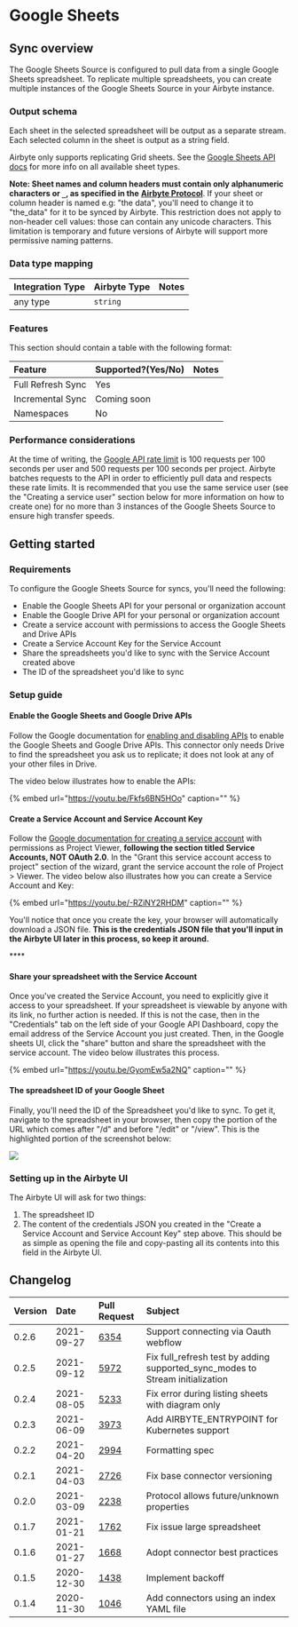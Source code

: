 # Google Sheets

## Sync overview

The Google Sheets Source is configured to pull data from a single Google Sheets spreadsheet. To replicate multiple spreadsheets, you can create multiple instances of the Google Sheets Source in your Airbyte instance.

### Output schema

Each sheet in the selected spreadsheet will be output as a separate stream. Each selected column in the sheet is output as a string field.

Airbyte only supports replicating Grid sheets. See the [Google Sheets API docs](https://developers.google.com/sheets/api/reference/rest/v4/spreadsheets/sheets#SheetType) for more info on all available sheet types.

**Note: Sheet names and column headers must contain only alphanumeric characters or `_`, as specified in the** [**Airbyte Protocol**](../../understanding-airbyte/airbyte-specification.md). If your sheet or column header is named e.g: "the data", you'll need to change it to "the\_data" for it to be synced by Airbyte. This restriction does not apply to non-header cell values: those can contain any unicode characters. This limitation is temporary and future versions of Airbyte will support more permissive naming patterns.

### Data type mapping

| Integration Type | Airbyte Type | Notes |
| :--- | :--- | :--- |
| any type | `string` |  |

### Features

This section should contain a table with the following format:

| Feature | Supported?\(Yes/No\) | Notes |
| :--- | :--- | :--- |
| Full Refresh Sync | Yes |  |
| Incremental Sync | Coming soon |  |
| Namespaces | No |  |

### Performance considerations

At the time of writing, the [Google API rate limit](https://developers.google.com/sheets/api/limits) is 100 requests per 100 seconds per user and 500 requests per 100 seconds per project. Airbyte batches requests to the API in order to efficiently pull data and respects these rate limits. It is recommended that you use the same service user \(see the "Creating a service user" section below for more information on how to create one\) for no more than 3 instances of the Google Sheets Source to ensure high transfer speeds.

## Getting started

### Requirements

To configure the Google Sheets Source for syncs, you'll need the following:

* Enable the Google Sheets API for your personal or organization account
* Enable the Google Drive API for your personal or organization account
* Create a service account with permissions to access the Google Sheets and Drive APIs
* Create a Service Account Key for the Service Account 
* Share the spreadsheets you'd like to sync with the Service Account created above
* The ID of the spreadsheet you'd like to sync

### Setup guide

#### Enable the Google Sheets and Google Drive APIs

Follow the Google documentation for [enabling and disabling APIs](https://support.google.com/googleapi/answer/6158841?hl=en) to enable the Google Sheets and Google Drive APIs. This connector only needs Drive to find the spreadsheet you ask us to replicate; it does not look at any of your other files in Drive.

The video below illustrates how to enable the APIs:

{% embed url="https://youtu.be/Fkfs6BN5HOo" caption="" %}

#### Create a Service Account and Service Account Key

Follow the [Google documentation for creating a service account](https://support.google.com/googleapi/answer/6158849?hl=en&ref_topic=7013279) with permissions as Project Viewer, **following the section titled Service Accounts, NOT OAuth 2.0**. In the "Grant this service account access to project" section of the wizard, grant the service account the role of Project &gt; Viewer. The video below also illustrates how you can create a Service Account and Key:

{% embed url="https://youtu.be/-RZiNY2RHDM" caption="" %}

You'll notice that once you create the key, your browser will automatically download a JSON file. **This is the credentials JSON file that you'll input in the Airbyte UI later in this process, so keep it around.**

\*\*\*\*

#### Share your spreadsheet with the Service Account

Once you've created the Service Account, you need to explicitly give it access to your spreadsheet. If your spreadsheet is viewable by anyone with its link, no further action is needed. If this is not the case, then in the "Credentials" tab on the left side of your Google API Dashboard, copy the email address of the Service Account you just created. Then, in the Google sheets UI, click the "share" button and share the spreadsheet with the service account. The video below illustrates this process.

{% embed url="https://youtu.be/GyomEw5a2NQ" caption="" %}

#### The spreadsheet ID of your Google Sheet

Finally, you'll need the ID of the Spreadsheet you'd like to sync. To get it, navigate to the spreadsheet in your browser, then copy the portion of the URL which comes after "/d" and before "/edit" or "/view". This is the highlighted portion of the screenshot below:

![](../../.gitbook/assets/google_spreadsheet_url.png)

### Setting up in the Airbyte UI

The Airbyte UI will ask for two things:

1. The spreadsheet ID
2. The content of the credentials JSON you created in the "Create a Service Account and Service Account Key" step above. This should be as simple as opening the file and copy-pasting all its contents into this field in the Airbyte UI. 


## Changelog

| Version | Date       | Pull Request | Subject |
| :------ | :--------  | :-----       | :------ |
| 0.2.6   | 2021-09-27 | [6354](https://github.com/airbytehq/airbyte/pull/6354) | Support connecting via Oauth webflow |
| 0.2.5   | 2021-09-12 | [5972](https://github.com/airbytehq/airbyte/pull/5972) | Fix full_refresh test by adding supported_sync_modes to Stream initialization |
| 0.2.4   | 2021-08-05 | [5233](https://github.com/airbytehq/airbyte/pull/5233) | Fix error during listing sheets with diagram only |
| 0.2.3   | 2021-06-09 | [3973](https://github.com/airbytehq/airbyte/pull/3973) | Add AIRBYTE_ENTRYPOINT for Kubernetes support |
| 0.2.2   | 2021-04-20 | [2994](https://github.com/airbytehq/airbyte/pull/2994) | Formatting spec |
| 0.2.1   | 2021-04-03 | [2726](https://github.com/airbytehq/airbyte/pull/2726) | Fix base connector versioning |
| 0.2.0   | 2021-03-09 | [2238](https://github.com/airbytehq/airbyte/pull/2238) | Protocol allows future/unknown properties |
| 0.1.7   | 2021-01-21 | [1762](https://github.com/airbytehq/airbyte/pull/1762) | Fix issue large spreadsheet |
| 0.1.6   | 2021-01-27 | [1668](https://github.com/airbytehq/airbyte/pull/1668) | Adopt connector best practices |
| 0.1.5   | 2020-12-30 | [1438](https://github.com/airbytehq/airbyte/pull/1438) | Implement backoff |
| 0.1.4   | 2020-11-30 | [1046](https://github.com/airbytehq/airbyte/pull/1046) | Add connectors using an index YAML file |
